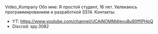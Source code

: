Video_Kompany
Обо мне: Я простой студент, 16 лет. Увлекаюсь программированием и разработкой SS14.
Контакты:
- YT: https://www.youtube.com/channel/UCAjNOMMdIevu8u90ffIPHpQ
- Discrod: spy.3082

<!---
VlaDOS1408/VlaDOS1408 is a ✨ special ✨ repository because its `README.md` (this file) appears on your GitHub profile.
You can click the Preview link to take a look at your changes.
--->
